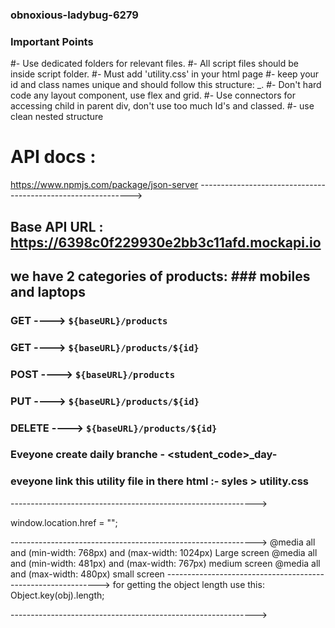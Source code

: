 ### obnoxious-ladybug-6279

### Important Points
 #- Use dedicated folders for relevant files.
 #- All script files should be inside script folder.
 #- Must add 'utility.css' in your html page 
 #- keep your id and class names unique and should follow this structure: <working area>_<working component>.
 #- Don't hard code any layout component, use flex and grid.
 #- Use connectors for accessing child in parent div, don't use too much Id's and classed. 
 #- use clean nested structure

 # API docs : 
https://www.npmjs.com/package/json-server
------------------------------------------------------------->
## Base API URL : https://6398c0f229930e2bb3c11afd.mockapi.io
## we have 2 categories of products: ### mobiles and laptops
### GET ---->  `${baseURL}/products`
### GET ---->  `${baseURL}/products/${id}`
### POST ---->  `${baseURL}/products`
### PUT ---->  `${baseURL}/products/${id}`
### DELETE ---->  `${baseURL}/products/${id}`
### Eveyone create daily branche - <student_code>_day-<day number>
### eveyone link this utility file in there html :- syles > utility.css

------------------------------------------------------------->

window.location.href = "";

------------------------------------------------------------->
 @media all and (min-width: 768px) and (max-width: 1024px) Large screen 
 @media all and (min-width: 481px) and (max-width: 767px)   medium screen
 @media all and (max-width: 480px) small screen
------------------------------------------------------------->
 for getting the object length use this:
 Object.key(obj).length;
 
------------------------------------------------------------->